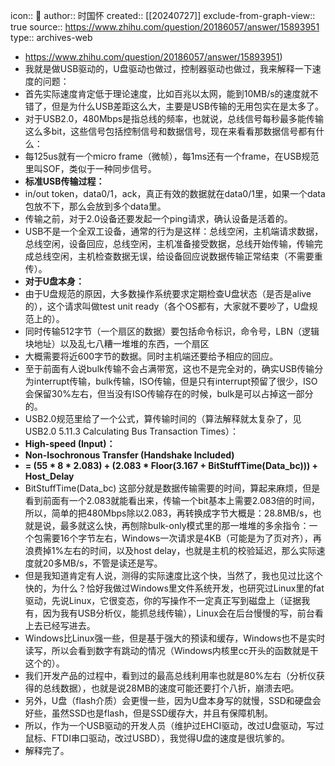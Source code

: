 icon:: 💾
author:: 时国怀
created:: [[20240727]]
exclude-from-graph-view:: true
source:: https://www.zhihu.com/question/20186057/answer/15893951
type:: archives-web

- https://www.zhihu.com/question/20186057/answer/15893951)
- 我就是做USB驱动的，U盘驱动也做过，控制器驱动也做过，我来解释一下速度的问题：
- 首先实际速度肯定低于理论速度，比如百兆以太网，能到10MB/s的速度就不错了，但是为什么USB差距这么大，主要是USB传输的无用包实在是太多了。
- 对于USB2.0，480Mbps是指总线的频率，也就说，总线信号每秒最多能传输这么多bit，这些信号包括控制信号和数据信号，现在来看看那数据信号都有什么：
- 每125us就有一个micro frame（微帧），每1ms还有一个frame，在USB规范里叫SOF，类似于一种同步信号。
- **标准USB传输过程：**
- in/out token，data0/1，ack，真正有效的数据就在data0/1里，如果一个data包放不下，那么会放到多个data里。
- 传输之前，对于2.0设备还要发起一个ping请求，确认设备是活着的。
- USB不是一个全双工设备，通常的行为是这样：总线空闲，主机端请求数据，总线空闲，设备回应，总线空闲，主机准备接受数据，总线开始传输，传输完成总线空闲，主机检查数据无误，给设备回应说数据传输正常结束（不需要重传）。
- **对于U盘本身：**
- 由于U盘规范的原因，大多数操作系统要求定期检查U盘状态（是否是alive的），这个请求叫做test unit ready（各个OS都有，大家就不要吵了，U盘规范上的）。
- 同时传输512字节（一个扇区的数据）要包括命令标识，命令号，LBN（逻辑块地址）以及乱七八糟一堆堆的东西，一个扇区
- 大概需要将近600字节的数据。同时主机端还要给予相应的回应。
- 至于前面有人说bulk传输不会占满带宽，这也不是完全对的，确实USB传输分为interrupt传输，bulk传输，ISO传输，但是只有interrupt预留了很少，ISO会保留30%左右，但当没有ISO传输存在的时候，bulk是可以占掉这一部分的。
- USB2.0规范里给了一个公式，算传输时间的（算法解释就太复杂了，见USB2.0 5.11.3 Calculating Bus Transaction Times）：
- **High-speed (Input)：**
- **Non-Isochronous Transfer (Handshake Included)**
- **= (55 * 8 * 2.083) + (2.083 * Floor(3.167 + BitStuffTime(Data_bc))) + Host_Delay**
- BitStuffTime(Data_bc) 这部分就是数据传输需要的时间，算起来麻烦，但是看到前面有一个2.083就能看出来，传输一个bit基本上需要2.083倍的时间，所以，简单的把480Mbps除以2.083，再转换成字节大概是：28.8MB/s，也就是说，最多就这么快，再刨除bulk-only模式里的那一堆堆的多余指令：一个包需要16个字节左右，Windows一次请求是4KB（可能是为了页对齐），再浪费掉1%左右的时间，以及host delay，也就是主机的校验延迟，那么实际速度就20多MB/s，不管是读还是写。
- 但是我知道肯定有人说，测得的实际速度比这个快，当然了，我也见过比这个快的，为什么？恰好我做过Windows里文件系统开发，也研究过Linux里的fat驱动，先说Linux，它很变态，你的写操作不一定真正写到磁盘上（证据我有，因为我有USB分析仪，能抓总线传输），Linux会在后台慢慢的写，前台看上去已经写进去。
- Windows比Linux强一些，但是基于强大的预读和缓存，Windows也不是实时读写，所以会看到数字有跳动的情况（Windows内核里cc开头的函数就是干这个的）。
- 我们开发产品的过程中，看到过的最高总线利用率也就是80%左右（分析仪获得的总线数据），也就是说28MB的速度可能还要打个八折，崩溃去吧。
- 另外，U盘（flash介质）会更慢一些，因为U盘本身写的就慢，SSD和硬盘会好些，虽然SSD也是flash，但是SSD缓存大，并且有保障机制。
- 所以，作为一个USB驱动的开发人员（维护过EHCI驱动，改过U盘驱动，写过鼠标、FTDI串口驱动，改过USBD），我觉得U盘的速度是很坑爹的。
- 解释完了。